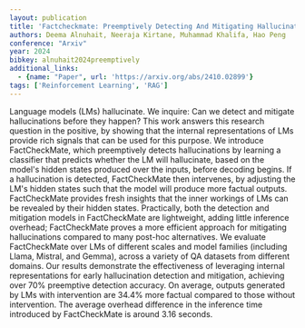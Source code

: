 ```yaml
---
layout: publication
title: 'Factcheckmate: Preemptively Detecting And Mitigating Hallucinations In Lms'
authors: Deema Alnuhait, Neeraja Kirtane, Muhammad Khalifa, Hao Peng
conference: "Arxiv"
year: 2024
bibkey: alnuhait2024preemptively
additional_links:
  - {name: "Paper", url: 'https://arxiv.org/abs/2410.02899'}
tags: ['Reinforcement Learning', 'RAG']
---
```

Language models (LMs) hallucinate. We inquire: Can we detect and mitigate
hallucinations before they happen? This work answers this research question in
the positive, by showing that the internal representations of LMs provide rich
signals that can be used for this purpose. We introduce FactCheckMate, which
preemptively detects hallucinations by learning a classifier that predicts
whether the LM will hallucinate, based on the model's hidden states produced
over the inputs, before decoding begins. If a hallucination is detected,
FactCheckMate then intervenes, by adjusting the LM's hidden states such that
the model will produce more factual outputs. FactCheckMate provides fresh
insights that the inner workings of LMs can be revealed by their hidden states.
Practically, both the detection and mitigation models in FactCheckMate are
lightweight, adding little inference overhead; FactCheckMate proves a more
efficient approach for mitigating hallucinations compared to many post-hoc
alternatives. We evaluate FactCheckMate over LMs of different scales and model
families (including Llama, Mistral, and Gemma), across a variety of QA datasets
from different domains. Our results demonstrate the effectiveness of leveraging
internal representations for early hallucination detection and mitigation,
achieving over 70% preemptive detection accuracy. On average, outputs generated
by LMs with intervention are 34.4% more factual compared to those without
intervention. The average overhead difference in the inference time introduced
by FactCheckMate is around 3.16 seconds.
